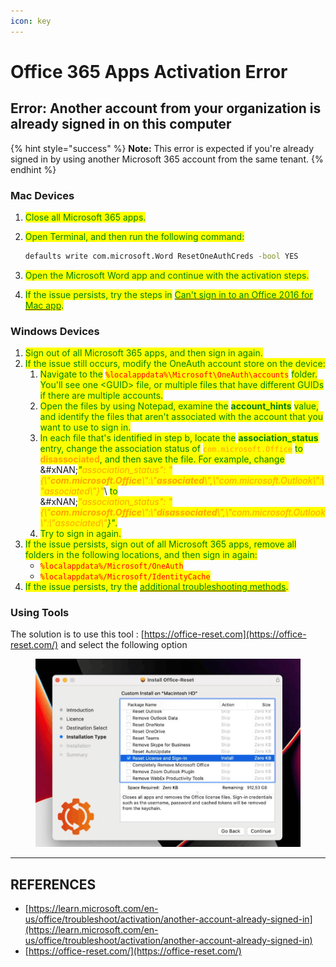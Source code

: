 ```yaml
---
icon: key
---
```


# Office 365 Apps Activation Error

## Error: Another account from your organization is already signed in on this computer

{% hint style="success" %}
**Note:** This error is expected if you're already signed in by using another Microsoft 365 account from the same tenant.
{% endhint %}

### Mac Devices

1. <mark style="color:green;">Close all Microsoft 365 apps.</mark>
2.  <mark style="color:green;">Open Terminal, and then run the following command:</mark>



    ```bash
    defaults write com.microsoft.Word ResetOneAuthCreds -bool YES
    ```
3. <mark style="color:green;">Open the Microsoft Word app and continue with the activation steps.</mark>
4. <mark style="color:green;">If the issue persists, try the steps in</mark> [<mark style="color:green;">Can't sign in to an Office 2016 for Mac app</mark>](https://learn.microsoft.com/en-us/microsoft-365/troubleshoot/sign-in/sign-in-to-office-2016-for-mac-fail)<mark style="color:green;">.</mark>

### Windows Devices

1. <mark style="color:green;">Sign out of all Microsoft 365 apps, and then sign in again.</mark>
2. <mark style="color:green;">If the issue still occurs, modify the OneAuth account store on the device:</mark>
   1. <mark style="color:green;">Navigate to the</mark> <mark style="color:red;">`%localappdata%\Microsoft\OneAuth\accounts`</mark> <mark style="color:green;">folder. You'll see one \<GUID> file, or multiple files that have different GUIDs if there are multiple accounts.</mark>
   2. <mark style="color:green;">Open the files by using Notepad, examine the</mark> <mark style="color:green;"></mark><mark style="color:green;">**account\_hints**</mark> <mark style="color:green;"></mark><mark style="color:green;">value, and identify the files that aren't associated with the account that you want to use to sign in.</mark>
   3. <mark style="color:green;">In each file that's identified in step b, locate the</mark> <mark style="color:green;"></mark><mark style="color:green;">**association\_status**</mark> <mark style="color:green;"></mark><mark style="color:green;">entry, change the association status of</mark> <mark style="color:orange;">`com.microsoft.Office`</mark> <mark style="color:green;">to</mark> <mark style="color:orange;">**disassociated**</mark><mark style="color:green;">, and then save the file. For example, change</mark>\
      &#xNAN;_<mark style="color:green;">"</mark><mark style="color:orange;">association\_status": "{\\"</mark><mark style="color:orange;">**com.microsoft.Office**</mark><mark style="color:orange;">\\":\\"</mark><mark style="color:orange;">**associated**</mark><mark style="color:orange;">\\",\\"com.microsoft.Outlook\\":\\"associated\\"}"</mark>_\ <mark style="color:green;">to</mark>\
      &#xNAN;_<mark style="color:orange;">"association\_status": "{\\"</mark><mark style="color:orange;">**com.microsoft.Office**</mark><mark style="color:orange;">\\":\\"</mark><mark style="color:orange;">**disassociated**</mark><mark style="color:orange;">\\",\\"com.microsoft.Outlook\\":\\"associated\\"</mark><mark style="color:green;">}"</mark>_<mark style="color:green;">.</mark>
   4. <mark style="color:green;">Try to sign in again.</mark>
3. <mark style="color:green;">If the issue persists, sign out of all Microsoft 365 apps, remove all folders in the following locations, and then sign in again:</mark>
   * <mark style="color:red;">`%localappdata%/Microsoft/OneAuth`</mark>
   * <mark style="color:red;">`%localappdata%/Microsoft/IdentityCache`</mark>
4. <mark style="color:green;">If the issue persists, try the</mark> [<mark style="color:green;">additional troubleshooting methods</mark>](https://learn.microsoft.com/en-us/office/troubleshoot/activation/another-account-already-signed-in#additional-troubleshooting-methods)<mark style="color:green;">.</mark>

### Using Tools

The solution is to use this tool : [https://office-reset.com](https://office-reset.com/) and select the following option&#x20;

<figure><img src="../../.gitbook/assets/image (8) (1) (1) (1) (1).png" alt=""><figcaption></figcaption></figure>





***

## REFERENCES

* [https://learn.microsoft.com/en-us/office/troubleshoot/activation/another-account-already-signed-in](https://learn.microsoft.com/en-us/office/troubleshoot/activation/another-account-already-signed-in)
* [https://office-reset.com/](https://office-reset.com/)

